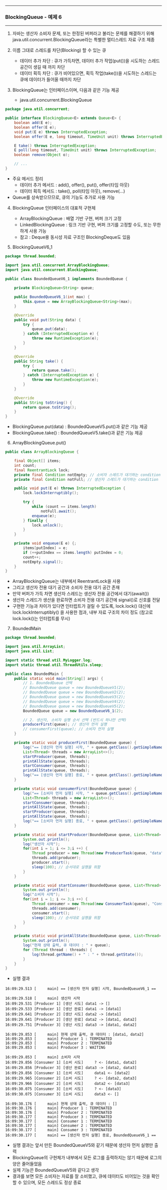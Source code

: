 -----
### BlockingQueue - 예제 6
-----
1. 자바는 생산자 소비자 문제, 또는 한정된 버퍼라고 불리는 문제를 해결하기 위해 java.util.concurrent.BlockingQueue라는 특별한 멀티스레드 자료 구조 제종
2. 이름 그대로 스레드를 차단(Blocking) 할 수 있는 큐
   - 데이터 추가 차단 : 큐가 가득차면, 데이터 추가 작업(put())을 시도하는 스레드 공간이 생길 때 까지 차단
   - 데이터 획득 차단 : 큐가 비어있으면, 획득 작업(take())을 시도하는 스레드는 큐에 데이터가 들어올 때까지 차단

3. BlockingQueue는 인터페이스이며, 다음과 같은 기능 제공
   - java.util.concurrent.BlockingQueue
```java
package java.util.concurrent;

public interface BlockingQueue<E> extends Queue<E> {
    boolean add(E e);
    boolean offer(E e);
    void put(E e) throws InterruptedException;
    boolean offer(E e, long timeout, TimeUnit unit) throws InterruptedException;\

    E take() throws InterruptedException;
    E poll(long timeout, TimeUnit unit) throws InterruptedException;
    boolean remove(Object o);

    // ...
}
```
  - 주요 메서드 정리
     + 데이터 추가 메서드 : add(), offer(), put(), offer(타임 아웃)
     + 데이터 획득 메서드 : take(), poll(타임 아웃), remove(...)
  - Queue를 상속받으므므로, 큐의 기능도 추가로 사용 가능

4. BlockingQueue 인터페이스의 대표적 구현체
   - ArrayBlockingQueue : 배열 기반 구현, 버퍼 크기 고정
   - LinkedBlockingQueue : 링크 기반 구현, 버퍼 크기를 고정할 수도, 또는 무한하게 사용 가능
   - 참고 : Deque용 동시성 자료 구조인 BlockingDeque도 있음

5. BlockingQueueV6_1
```java
package thread.bounded;

import java.util.concurrent.ArrayBlockingQueue;
import java.util.concurrent.BlockingQueue;

public class BoundedQueueV6_1 implements BoundedQueue {
    
    private BlockingQueue<String> queue;

    public BoundedQueueV6_1(int max) {
        this.queue = new ArrayBlockingQueue<String>(max);
    }

    @Override
    public void put(String data) {
        try {
            queue.put(data);
        } catch (InterruptedException e) {
            throw new RuntimeException(e);
        }
    }

    @Override
    public String take() {
        try {
            return queue.take();
        } catch (InterruptedException e) {
            throw new RuntimeException(e);
        }
    }

    @Override
    public String toString() {
        return queue.toString();
    }
}
```
  - BlockingQueue.put(data) : BoundedQueueV5.put()과 같은 기능 제공
  - BlockingQueue.take() : BoundedQueueV5.take()과 같은 기능 제공

6. ArrayBlockingQueue.put()
```java
public class ArrayBlockingQueue {

    final Object[] items;
    int count;
    final ReentrantLock lock;
    private final Condition notEmpty; // 소비자 스레드가 대기하는 condition
    private final Condition notFull; // 생산자 스레드가 대기하는 condition

    public void put(E e) throws InterruptedException {
        lock.lockInterruptibly();

        try {
            while (count == items.length)
                notFull.await();
            enqueue(e);
        } finally {
            lock.unlock();
        }
    }

    private void enqueue(E e) {;
        items[putIndex] = e;
        if (++putIndex == items.length) putIndex = 0;
        count++;
        notEmpty.signal();
    }
}
```

  - ArrayBlockingQueue는 내부에서 ReentrantLock을 사용
  - 그리고 생산자 전용 대기 공간과 소비자 전용 대기 공간 존재
  - 만약 버퍼가 가득 차면 생산자 스레드는 생산자 전용 공간에서 대기(await())
  - 생산자 스레드가 생산을 완료하면 소비자 전용 대기 공간에 signal()로 신호를 전달
  - 구현한 기능과 차이가 있다면 인터럽트가 걸릴 수 있도록, lock.lock() 대신에 lock.lockInterruptibly() 을 사용한 점과, 내부 자료 구조의 차이 정도 (참고로 lock.lock()는 인터럽트를 무시)

7. BoundedMain
```java
package thread.bounded;

import java.util.ArrayList;
import java.util.List;

import static thread.util.MyLogger.log;
import static thread.util.ThreadUtils.sleep;

public class BoundedMain {
    public static void main(String[] args) {
        // 1. BoundedQueue 선택
        // BoundedQueue queue = new BoundedQueueV1(2);
        // BoundedQueue queue = new BoundedQueueV2(2);
        // BoundedQueue queue = new BoundedQueueV3(2);
        // BoundedQueue queue = new BoundedQueueV4(2);
        // BoundedQueue queue = new BoundedQueueV5(2);
        BoundedQueue queue = new BoundedQueueV6_1(2);

        // 2. 생산자, 소비자 실행 순서 선택 (반드시 하나만 선택)
        producerFirst(queue); // 생산자 먼저 실행
        // consumerFirst(queue); // 소비자 먼저 실행
    }

    private static void producerFirst(BoundedQueue queue) {
        log("== [생산자 먼저 실행] 시작, " + queue.getClass().getSimpleName() + " ==");
        List<Thread> threads = new ArrayList<>();
        startProducer(queue, threads);
        printAllState(queue, threads);
        startConsumer(queue, threads);
        printAllState(queue, threads);
        log("== [생산자 먼저 실행] 종료, " + queue.getClass().getSimpleName() + " ==");
    }

    private static void consumerFirst(BoundedQueue queue) {
        log("== [소비자 먼저 실행] 시작, " + queue.getClass().getSimpleName() + " ==");
        List<Thread> threads = new ArrayList<>();
        startConsumer(queue, threads);
        printAllState(queue, threads);
        startProducer(queue, threads);
        printAllState(queue, threads);
        log("== [소비자 먼저 실행] 종료, " + queue.getClass().getSimpleName() + " ==");
    }

    private static void startProducer(BoundedQueue queue, List<Thread> threads) {
        System.out.println();
        log("생산자 시작");
        for(int i = 1; i <= 3;i ++) {
            Thread producer = new Thread(new ProducerTask(queue, "data" + i), "Producer " + i);
            threads.add(producer);
            producer.start();
            sleep(100); // 순서대로 실행을 위함
        }
    }

    private static void startConsumer(BoundedQueue queue, List<Thread> threads) {
        System.out.println();
        log("소비자 시작");
        for(int i = 1; i <= 3;i ++) {
            Thread consumer = new Thread(new ConsumerTask(queue), "Consumer " + i);
            threads.add(consumer);
            consumer.start();
            sleep(100); // 순서대로 실행을 위함
        }
    }

    private static void printAllState(BoundedQueue queue, List<Thread> threads) {
        System.out.println();
        log("현재 상태 출력, 큐 데이터 : " + queue);
        for (Thread thread : threads) {
            log(thread.getName() + " : " + thread.getState());
        }
    }
}
```
  - 실행 결과
```
16:09:29.513 [     main] == [생산자 먼저 실행] 시작, BoundedQueueV6_1 ==

16:09:29.518 [     main] 생산자 시작
16:09:29.531 [Producer 1] [생산 시도] data1 -> []
16:09:29.533 [Producer 1] [생산 완료] data1 -> [data1]
16:09:29.641 [Producer 2] [생산 시도] data2 -> [data1]
16:09:29.641 [Producer 2] [생산 완료] data2 -> [data1, data2]
16:09:29.751 [Producer 3] [생산 시도] data3 -> [data1, data2]

16:09:29.853 [     main] 현재 상태 출력, 큐 데이터 : [data1, data2]
16:09:29.853 [     main] Producer 1 : TERMINATED
16:09:29.853 [     main] Producer 2 : TERMINATED
16:09:29.853 [     main] Producer 3 : WAITING

16:09:29.853 [     main] 소비자 시작
16:09:29.856 [Consumer 1] [소비 시도]     ? <- [data1, data2]
16:09:29.856 [Producer 3] [생산 완료] data3 -> [data2, data3]
16:09:29.856 [Consumer 1] [소비 시도]     data1 <- [data2]
16:09:29.965 [Consumer 2] [소비 시도]     ? <- [data2, data3]
16:09:29.966 [Consumer 2] [소비 시도]     data2 <- [data3]
16:09:30.075 [Consumer 3] [소비 시도]     ? <- [data3]
16:09:30.075 [Consumer 3] [소비 시도]     data3 <- []

16:09:30.176 [     main] 현재 상태 출력, 큐 데이터 : []
16:09:30.176 [     main] Producer 1 : TERMINATED
16:09:30.176 [     main] Producer 2 : TERMINATED
16:09:30.177 [     main] Producer 3 : TERMINATED
16:09:30.177 [     main] Consumer 1 : TERMINATED
16:09:30.177 [     main] Consumer 2 : TERMINATED
16:09:30.177 [     main] Consumer 3 : TERMINATED
16:09:30.177 [     main] == [생산자 먼저 실행] 종료, BoundedQueueV6_1 ==
```

  - 실행 결과는 앞서 만든 BoundedQueueV5와 같기 때문에 생산자 먼저 실행만 출력
  - BlockingQueue의 구현체가 내부에서 모든 로그를 출력하지는 않기 때문에 로그의 양은 줄어들었음
  - 실제 기능은 BoundedQueueV5와 같다고 생각
  - 결과를 보면 모든 소비자는 자료를 잘 소비했고, 큐에 데이터도 비어있는 것을 확인할 수 있으며, 모든 스레드도 정상 종료

